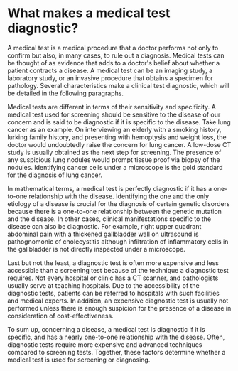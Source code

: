 # What makes a medical test diagnostic?

A medical test is a medical procedure that a doctor performs not only to confirm but also, in many cases, to rule out a diagnosis. Medical tests can be thought of as evidence that adds to a doctor's belief about whether a patient contracts a disease. A medical test can be an imaging study, a laboratory study, or an invasive procedure that obtains a specimen for pathology. Several characteristics make a clinical test diagnostic, which will be detailed in the following paragraphs.

Medical tests are different in terms of their sensitivity and specificity. A medical test used for screening should be sensitive to the disease of our concern and is said to be diagnostic if it is specific to the disease. Take lung cancer as an example. On interviewing an elderly with a smoking history, lurking family history, and presenting with hemoptysis and weight loss, the doctor would undoubtedly raise the concern for lung cancer. A low-dose CT study is usually obtained as the next step for screening. The presence of any suspicious lung nodules would prompt tissue proof via biopsy of the nodules. Identifying cancer cells under a microscope is the gold standard for the diagnosis of lung cancer.

In mathematical terms, a medical test is perfectly diagnostic if it has a one-to-one relationship with the disease. Identifying the one and the only etiology of a disease is crucial for the diagnosis of certain genetic disorders because there is a one-to-one relationship between the genetic mutation and the disease. In other cases, clinical manifestations specific to the disease can also be diagnostic. For example, right upper quadrant abdominal pain with a thickened gallbladder wall on ultrasound is pathognomonic of cholecystitis although infiltration of inflammatory cells in the gallbladder is not directly inspected under a microscope.

Last but not the least, a diagnostic test is often more expensive and less accessible than a screening test because of the technique a diagnostic test requires. Not every hospital or clinic has a CT scanner, and pathologists usually serve at teaching hospitals. Due to the accessibility of the diagnostic tests, patients can be referred to hospitals with such facilities and medical experts. In addition, an expensive diagnostic test is usually not performed unless there is enough suspicion for the presence of a disease in consideration of cost-effectiveness.

To sum up, concerning a disease, a medical test is diagnostic if it is specific, and has a nearly one-to-one relationship with the disease. Often, diagnostic tests require more expensive and advanced techniques compared to screening tests. Together, these factors determine whether a medical test is used for screening or diagnosing.
